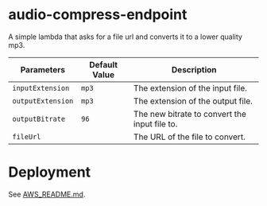 # audio-compress-endpoint

A simple lambda that asks for a file url and converts it to a lower quality mp3.

| Parameters        | Default Value | Description                                   |
| ----------------- | ------------- | --------------------------------------------- |
| `inputExtension`  | `mp3`         | The extension of the input file.              |
| `outputExtension` | `mp3`         | The extension of the output file.             |
| `outputBitrate`   | `96`          | The new bitrate to convert the input file to. |
| `fileUrl`         |               | The URL of the file to convert.               |

# Deployment

See [AWS_README.md](./AWS_README.md).
